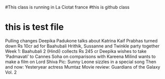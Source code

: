 #This class is running in La Ciotat france
#this is github class
# this is test file
Pulling changes
Deepika Padukone talks about Katrina Kaif
Prabhas turned down Rs 10cr ad for Baahubali
Hrithik, Sussanne and Twinkle party together
Week 1: Baahubali 2 (Hindi) collects Rs 245 cr
Deepika wishes to take ‘Padmavati’ to Cannes
Soha on comparisons with Kareena
Milind wants to make a film on Lord Shiva
Pic: Sunny Leone sizzles in a special song
Then and now: Yesteryear actress Mumtaz 
Movie review: Guardians of the Galaxy Vol. 2  
